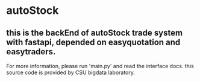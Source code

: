 # autoStock
this is the backEnd of autoStock trade system with fastapi, depended on easyquotation and easytraders.
---
For more information, please run 'main.py' and read the interface docs.
this source code is provided by CSU bigdata laboratory.
